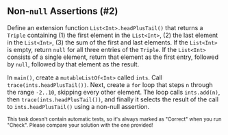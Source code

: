 ## Non-`null` Assertions (#2)

Define an extension function `List<Int>.headPlusTail()` that returns a `Triple`
containing (1) the first element in the `List<Int>`, (2) the last element in the
`List<Int>`, (3) the sum of the first and last elements. If the `List<Int>` is
empty, return `null` for all three entries of the `Triple`. If the `List<Int>`
consists of a single element, return that element as the first entry, followed
by `null`, followed by that element as the result.

In `main()`, create a `mutableListOf<Int>` called `ints`. Call
`trace(ints.headPlusTail())`. Next, create a `for` loop that steps `n` through
the range `-2..10`, skipping every other element. The loop calls `ints.add(n)`,
then `trace(ints.headPlusTail())`, and finally it selects the result of the call
to `ints.headPlusTail()` using a non-null assertion.

<sub> This task doesn't contain automatic tests,
so it's always marked as "Correct" when you run "Check".
Please compare your solution with the one provided! </sub>
